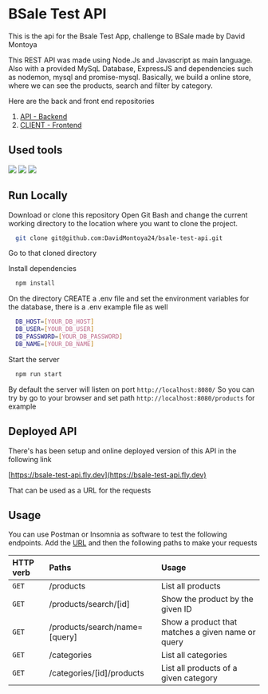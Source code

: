 
# BSale Test API

This is the api for the Bsale Test App, challenge to BSale made by David Montoya

This REST API was made using Node.Js and Javascript as main language. Also with a provided MySqL Database, ExpressJS and dependencies such as nodemon, mysql and promise-mysql. Basically, we build a online store, where we can see the products, search and filter by category.

Here are the back and front end repositories
1) [API - Backend](https://github.com/DavidMontoya24/bsale-test-api)
2) [CLIENT - Frontend](https://github.com/DavidMontoya24/bsale-test-client)

## Used tools

<img src="https://skillicons.dev/icons?i=nodejs" />
<img src="https://skillicons.dev/icons?i=expressjs" />
<img src="https://skillicons.dev/icons?i=mysql" />

## Run Locally

Download or clone this repository
Open Git Bash and change the current working directory to the location where you want to clone the project.

```bash
  git clone git@github.com:DavidMontoya24/bsale-test-api.git
```

Go to that cloned directory

Install dependencies

```bash
  npm install
```

On the directory CREATE a .env file and set the environment variables for the database, there is a .env example file as well
```bash
  DB_HOST=[YOUR_DB_HOST]
  DB_USER=[YOUR_DB_USER]
  DB_PASSWORD=[YOUR_DB_PASSWORD]
  DB_NAME=[YOUR_DB_NAME]
```


Start the server

```bash
  npm run start
```

By default the server will listen on port ```http://localhost:8080/```
So you can try by go to your browser and set path ```http://localhost:8080/products``` for example

## Deployed API

There's has been setup and online deployed version of this API in the following link

[https://bsale-test-api.fly.dev](https://bsale-test-api.fly.dev)

That can be used as a URL for the requests
## Usage
You can use Postman or Insomnia as software to test the following endpoints.
Add the [URL](https://bsale-test-api.fly.dev) and then the following paths to make your requests


| HTTP verb | Paths     | Usage               |
| :-------- | :------- | :------------------------- |
| `GET` | /products | List all products |
| `GET` | /products/search/[id] | Show the product by the given ID |
| `GET` | /products/search/name=[query] | Show a product that matches a given name or query |
| `GET` | /categories | List all categories |
| `GET` | /categories/[id]/products | List all products of a given category |

